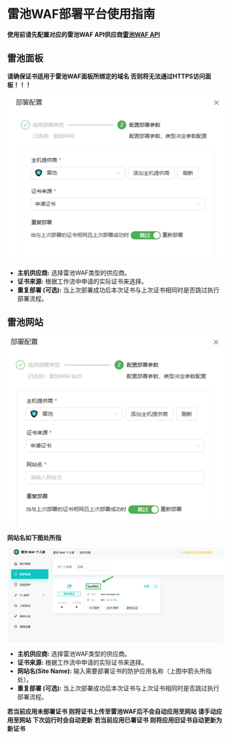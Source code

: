 # 雷池WAF部署平台使用指南

**使用前请先配置对应的雷池WAF API供应商[雷池WAF API](/guide/help/provider/safeline)**

## 雷池面板

**请确保证书适用于雷池WAF面板所绑定的域名 否则将无法通过HTTPS访问面板！！！**

![alt text](../../../public/images/guide/help/deploy/safeline/image.png)


*   **主机供应商:** 选择雷池WAF类型的供应商。
*   **证书来源:** 根据工作流中申请的实际证书来选择。
*   **重复部署 (可选):** 当上次部署成功后本次证书与上次证书相同时是否跳过执行部署流程。

## 雷池网站

![alt text](../../../public/images/guide/help/deploy/safeline/image-1.png)

**网站名如下图处所指**

![alt text](../../../public/images/guide/help/deploy/safeline/image-2.png)

*   **主机供应商:** 选择雷池WAF类型的供应商。
*   **证书来源:** 根据工作流中申请的实际证书来选择。
*   **网站名(Site Name):** 输入需要部署证书的防护应用名称（上图中箭头所指处）。
*   **重复部署 (可选):** 当上次部署成功后本次证书与上次证书相同时是否跳过执行部署流程。

**若当前应用未部署证书 则将证书上传至雷池WAF后不会自动应用至网站 请手动应用至网站 下次运行时会自动更新**
**若当前应用已署证书 则将应用旧证书自动更新为新证书**